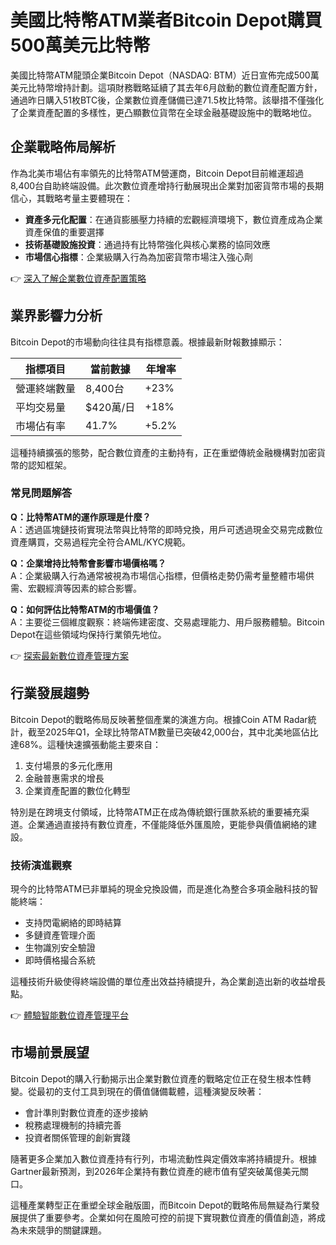# 美國比特幣ATM業者Bitcoin Depot購買500萬美元比特幣

美國比特幣ATM龍頭企業Bitcoin Depot（NASDAQ: BTM）近日宣佈完成500萬美元比特幣增持計劃。這項財務戰略延續了其去年6月啟動的數位資產配置方針，通過昨日購入51枚BTC後，企業數位資產儲備已達71.5枚比特幣。該舉措不僅強化了企業資產配置的多樣性，更凸顯數位貨幣在全球金融基礎設施中的戰略地位。

## 企業戰略佈局解析

作為北美市場佔有率領先的比特幣ATM營運商，Bitcoin Depot目前維運超過8,400台自助終端設備。此次數位資產增持行動展現出企業對加密貨幣市場的長期信心，其戰略考量主要體現在：

- **資產多元化配置**：在通貨膨脹壓力持續的宏觀經濟環境下，數位資產成為企業資產保值的重要選擇
- **技術基礎設施投資**：通過持有比特幣強化與核心業務的協同效應
- **市場信心指標**：企業級購入行為為加密貨幣市場注入強心劑

👉 [深入了解企業數位資產配置策略](https://bit.ly/okx_welcome)

## 業界影響力分析

Bitcoin Depot的市場動向往往具有指標意義。根據最新財報數據顯示：

| 指標項目          | 當前數據     | 年增率  |
|-------------------|------------|-------|
| 營運終端數量      | 8,400台     | +23%  |
| 平均交易量        | $420萬/日   | +18%  |
| 市場佔有率        | 41.7%      | +5.2% |

這種持續擴張的態勢，配合數位資產的主動持有，正在重塑傳統金融機構對加密貨幣的認知框架。

### 常見問題解答

**Q：比特幣ATM的運作原理是什麼？**  
A：透過區塊鏈技術實現法幣與比特幣的即時兌換，用戶可透過現金交易完成數位資產購買，交易過程完全符合AML/KYC規範。

**Q：企業增持比特幣會影響市場價格嗎？**  
A：企業級購入行為通常被視為市場信心指標，但價格走勢仍需考量整體市場供需、宏觀經濟等因素的綜合影響。

**Q：如何評估比特幣ATM的市場價值？**  
A：主要從三個維度觀察：終端佈建密度、交易處理能力、用戶服務體驗。Bitcoin Depot在這些領域均保持行業領先地位。

👉 [探索最新數位資產管理方案](https://bit.ly/okx_welcome)

## 行業發展趨勢

Bitcoin Depot的戰略佈局反映著整個產業的演進方向。根據Coin ATM Radar統計，截至2025年Q1，全球比特幣ATM數量已突破42,000台，其中北美地區佔比達68%。這種快速擴張動能主要來自：

1. 支付場景的多元化應用
2. 金融普惠需求的增長
3. 企業資產配置的數位化轉型

特別是在跨境支付領域，比特幣ATM正在成為傳統銀行匯款系統的重要補充渠道。企業通過直接持有數位資產，不僅能降低外匯風險，更能參與價值網絡的建設。

### 技術演進觀察

現今的比特幣ATM已非單純的現金兌換設備，而是進化為整合多項金融科技的智能終端：

- 支持閃電網絡的即時結算
- 多鏈資產管理介面
- 生物識別安全驗證
- 即時價格撮合系統

這種技術升級使得終端設備的單位產出效益持續提升，為企業創造出新的收益增長點。

👉 [體驗智能數位資產管理平台](https://bit.ly/okx_welcome)

## 市場前景展望

Bitcoin Depot的購入行動揭示出企業對數位資產的戰略定位正在發生根本性轉變。從最初的支付工具到現在的價值儲備載體，這種演變反映著：

- 會計準則對數位資產的逐步接納
- 稅務處理機制的持續完善
- 投資者關係管理的創新實踐

隨著更多企業加入數位資產持有行列，市場流動性與定價效率將持續提升。根據Gartner最新預測，到2026年企業持有數位資產的總市值有望突破萬億美元關口。

這種產業轉型正在重塑全球金融版圖，而Bitcoin Depot的戰略佈局無疑為行業發展提供了重要參考。企業如何在風險可控的前提下實現數位資產的價值創造，將成為未來競爭的關鍵課題。